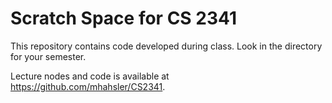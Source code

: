 # Scratch Space for CS 2341

This repository contains code developed during class.
Look in the directory for your semester.

Lecture nodes and code is available at https://github.com/mhahsler/CS2341.